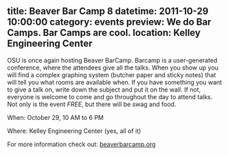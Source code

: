 title: Beaver Bar Camp 8
datetime: 2011-10-29 10:00:00
category: events
preview: We do Bar Camps. Bar Camps are cool.
location: Kelley Engineering Center
---
OSU is once again hosting Beaver BarCamp. Barcamp is a user-generated
conference, where the attendees give all the talks. When you show up you will
find a complex graphing system (butcher paper and sticky notes) that will tell
you what rooms are available when. If you have something you want to give a
talk on, write down the subject and put it on the wall. If not, everyone is
welcome to come and go throughout the day to attend talks. Not only is the
event *FREE*, but there will be swag and food.

When: October 29, 10 AM to 6 PM

Where: Kelley Engineering Center (yes, all of it)

For more information check out: [beaverbarcamp.org](http://beaverbarcamp.org)
